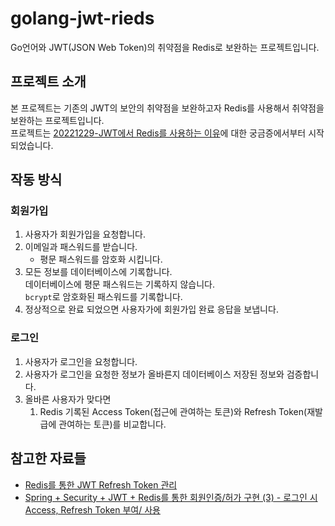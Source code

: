# golang-jwt-rieds
Go언어와 JWT(JSON Web Token)의 취약점을 Redis로 보완하는 프로젝트입니다.

## 프로젝트 소개
본 프로젝트는 기존의 JWT의 보안의 취약점을 보완하고자 Redis를 사용해서 취약점을 보완하는 프로젝트입니다.  
프로젝트는 [20221229-JWT에서 Redis를 사용하는 이유](https://hyunsang.dev/TIL/Golang/20221229-JWT%EC%97%90%EC%84%9C-Redis%EB%A5%BC-%EC%82%AC%EC%9A%A9%ED%95%98%EB%8A%94-%EC%9D%B4%EC%9C%A0.html)에 대한 궁금증에서부터 시작되었습니다.

## 작동 방식
### 회원가입
1. 사용자가 회원가입을 요청합니다.
2. 이메일과 패스워드를 받습니다.
   - 평문 패스워드를 암호화 시킵니다. 
3. 모든 정보를 데이터베이스에 기록합니다.  
데이터베이스에 평문 패스워드는 기록하지 않습니다.  
`bcrypt`로 암호화된 패스워드를 기록합니다.
4. 정상적으로 완료 되었으면 사용자가에 회원가입 완료 응답을 보냅니다.

### 로그인
1. 사용자가 로그인을 요청합니다.
2. 사용자가 로그인을 요청한 정보가 올바른지 데이터베이스 저장된 정보와 검증합니다.
3. 올바른 사용자가 맞다면
   1. Redis 기록된 Access Token(접근에 관여하는 토큰)와  Refresh Token(재발급에 관여하는 토큰)를 비교합니다.

## 참고한 자료들
- [Redis를 통한 JWT Refresh Token 관리](https://sol-devlog.tistory.com/22)
- [Spring + Security + JWT + Redis를 통한 회원인증/허가 구현 (3) - 로그인 시 Access, Refresh Token 부여/ 사용](https://velog.io/@ehdrms2034/Spring-Security-JWT-Redis%EB%A5%BC-%ED%86%B5%ED%95%9C-%ED%9A%8C%EC%9B%90%EC%9D%B8%EC%A6%9D%ED%97%88%EA%B0%80-%EA%B5%AC%ED%98%84)
